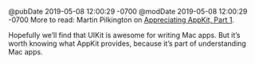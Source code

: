 @pubDate 2019-05-08 12:00:29 -0700
@modDate 2019-05-08 12:00:29 -0700
More to read: Martin Pilkington on [Appreciating AppKit, Part 1](https://pilky.me/appreciating-appkit-part-1/).

Hopefully we’ll find that UIKit is awesome for writing Mac apps. But it’s worth knowing what AppKit provides, because it’s part of understanding Mac apps.
